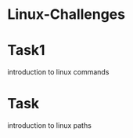 # Linux-Challenges

# Task1
  introduction to linux commands
# Task
  introduction to linux paths
  
